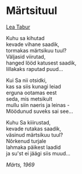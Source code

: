 # Märtsituul

[Lea Tabur](./)

Kuhu sa kihutad  
kevade vihane saadik,  
tormakas märtsikuu tuul?  
Väljasid viirutad,  
hanged lööd katusest saadik,  
lillakaks raputad puud...

Kui Sa nii otsidki,  
kas sa siis kunagi leiad  
erguna ootamas eest  
 seda, mis metsikult  
mullu siin naeris ja leinas -  
Möödunud suveks sai see...

Kuhu Sa kiiirustad,  
kevade rutakas saadik,  
väsinud märtsikuu tuul?  
Nõrkenud turjale  
 lahmaka päikest laadid  
ja su'st ei jäägi siis muud...

_Märts, 1969_
